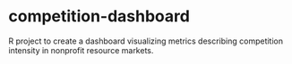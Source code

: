 # competition-dashboard
R project to create a dashboard visualizing metrics describing competition intensity in nonprofit resource markets. 
